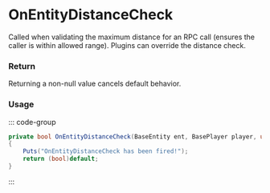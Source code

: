 # OnEntityDistanceCheck
<Badge type="info" text="Entity"/><Badge type="danger" text="Carbon Compatible"/><Badge type="warning" text="Oxide Compatible"/>
Called when validating the maximum distance for an RPC call (ensures the caller is within allowed range). Plugins can override the distance check.

### Return
Returning a non-null value cancels default behavior.

### Usage
::: code-group
```csharp [Example]
private bool OnEntityDistanceCheck(BaseEntity ent, BasePlayer player, uint id, string debugName, float maximumDistance, bool checkParent)
{
	Puts("OnEntityDistanceCheck has been fired!");
	return (bool)default;
}
```
:::
